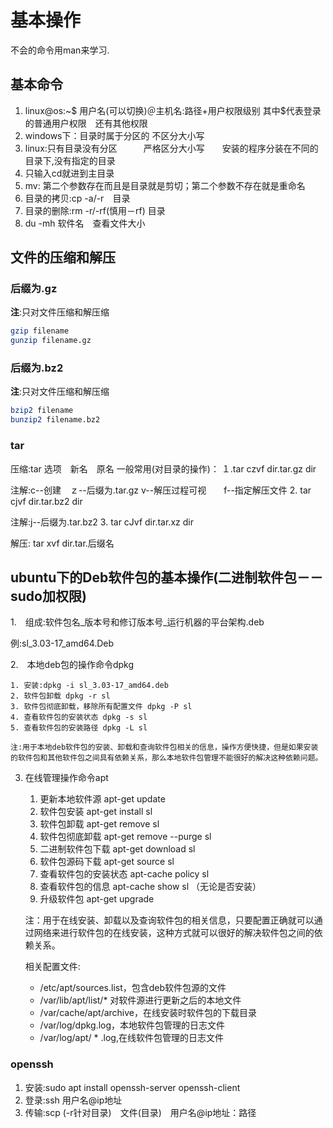 # 基本操作
不会的命令用man来学习.
## 基本命令
1. linux@os:~$     用户名(可以切换)＠主机名:路径+用户权限级别    其中$代表登录的普通用户权限　还有其他权限
2. windows下：目录时属于分区的  不区分大小写
3. linux:只有目录没有分区　　　严格区分大小写　　安装的程序分装在不同的目录下,没有指定的目录
4. 只输入cd就进到主目录
5. mv: 第二个参数存在而且是目录就是剪切；第二个参数不存在就是重命名
6. 目录的拷贝:cp -a/-r　目录
7. 目录的删除:rm -r/-rf(慎用－rf) 目录
8. du -mh 软件名　查看文件大小

## 文件的压缩和解压
### 后缀为.gz　　
**注**:只对文件压缩和解压缩
```sh  
gzip filename
gunzip filename.gz
```
### 后缀为.bz2
**注**:只对文件压缩和解压缩
```sh
bzip2 filename
bunzip2 filename.bz2
```
### tar
压缩:tar 选项　新名　原名
一般常用(对目录的操作)：
１.tar czvf dir.tar.gz dir

注解:c--创建　ｚ--后缀为.tar.gz  v--解压过程可视　　f--指定解压文件
2. tar cjvf dir.tar.bz2 dir

注解:j--后缀为.tar.bz2
3. tar cJvf dir.tar.xz dir

解压: tar xvf dir.tar.后缀名

## ubuntu下的Deb软件包的基本操作(二进制软件包－－sudo加权限)
1.　组成:软件包名_版本号和修订版本号_运行机器的平台架构.deb

例:sl_3.03-17_amd64.Deb

2.　本地deb包的操作命令dpkg

    1. 安装:dpkg -i sl_3.03-17_amd64.deb
    2. 软件包卸载 dpkg -r sl
    3. 软件包彻底卸载，移除所有配置文件 dpkg -P sl
    4. 查看软件包的安装状态 dpkg -s sl
    5. 查看软件包的安装路径 dpkg -L sl
    
    注:用于本地deb软件包的安装、卸载和查询软件包相关的信息，操作方便快捷，但是如果安装的软件包和其他软件包之间具有依赖关系，那么本地软件包管理不能很好的解决这种依赖问题。
    
3. 在线管理操作命令apt

    1. 更新本地软件源 apt-get update
    1. 软件包安装 apt-get install sl
    1. 软件包卸载 apt-get remove sl
    1. 软件包彻底卸载 apt-get remove --purge sl
    1. 二进制软件包下载 apt-get download sl
    1. 软件包源码下载 apt-get source sl
    1. 查看软件包的安装状态 apt-cache policy sl
    1. 查看软件包的信息 apt-cache show sl （无论是否安装）
    1. 升级软件包 apt-get upgrade
    
    注：用于在线安装、卸载以及查询软件包的相关信息，只要配置正确就可以通过网络来进行软件包的在线安装，这种方式就可以很好的解决软件包之间的依赖关系。
    
    相关配置文件:
    * /etc/apt/sources.list，包含deb软件包源的文件
    * /var/lib/apt/list/* 对软件源进行更新之后的本地文件
    * /var/cache/apt/archive，在线安装时软件包的下载目录
    * /var/log/dpkg.log，本地软件包管理的日志文件
    * /var/log/apt/ * .log,在线软件包管理的日志文件
    
### openssh

1. 安装:sudo apt install openssh-server openssh-client
2. 登录:ssh 用户名@ip地址
3. 传输:scp (-r针对目录)　文件(目录)　用户名@ip地址：路径
